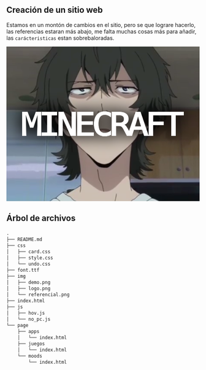 ## Creación de un sitio web

Estamos en un montón de cambios en el sitio, pero se que lograre
hacerlo, las referencias estaran más abajo, me falta muchas cosas
más para añadir, las `carácteristicas` estan sobrebaloradas.

![img1](./img/demo.png)

## Árbol de archivos
```
.
├── README.md
├── css
│   ├── card.css
│   ├── style.css
│   └── undo.css
├── font.ttf
├── img
│   ├── demo.png
│   ├── logo.png
│   └── referencial.png
├── index.html
├── js
│   ├── hov.js
│   └── no_pc.js
└── page
    ├── apps
    │   └── index.html
    ├── juegos
    │   └── index.html
    └── moods
        └── index.html
```
